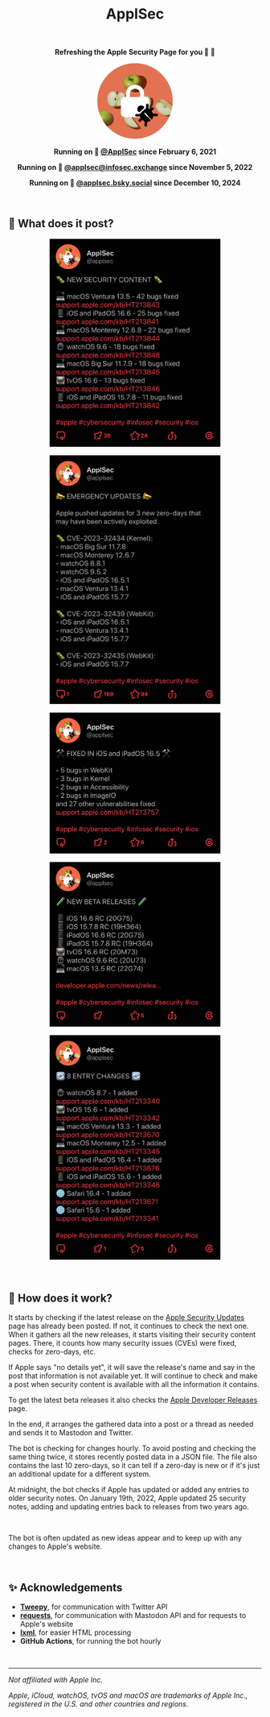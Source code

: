 <h1 align="center">ApplSec</h1>

<br>

<p align="center"><b>Refreshing the Apple Security Page for you 🍎 🔐</b></p>

<p align="center"><img src="images/ApplSec.png" width=150></p>

<p align="center"><b>Running on 🐥 <a href="https://twitter.com/ApplSec">@ApplSec</a> since February 6, 2021</b></p>
<p align="center"><b>Running on 🐘 <a href="https://infosec.exchange/@applsec">@applsec@infosec.exchange</a> since November 5, 2022</b></p>
<p align="center"><b>Running on 🦋 <a href="https://bsky.app/profile/applsec.bsky.social">@applsec.bsky.social</a> since December 10, 2024</b></p>


<br>

## 📣 What does it post?

<p align="center"><img src="images/img1.jpg" width=340></p>
<p align="center"><img src="images/img2.jpg" width=340></p>
<p align="center"><img src="images/img3.jpg" width=340></p>
<p align="center"><img src="images/img4.jpg" width=340></p>
<p align="center"><img src="images/img5.jpg" width=340></p>

<br>

## 🦾 How does it work?

It starts by checking if the latest release on the [Apple Security Updates](https://support.apple.com/en-us/HT201222) page has already been posted. If not, it continues to check the next one. When it gathers all the new releases, it starts visiting their security content pages. There, it counts how many security issues (CVEs) were fixed, checks for zero-days, etc.

If Apple says "no details yet", it will save the release's name and say in the post that information is not available yet. It will continue to check and make a post when security content is available with all the information it contains.

To get the latest beta releases it also checks the [Apple Developer Releases](https://developer.apple.com/news/releases) page.

In the end, it arranges the gathered data into a post or a thread as needed and sends it to Mastodon and Twitter.

The bot is checking for changes hourly. To avoid posting and checking the same thing twice, it stores recently posted data in a JSON file. The file also contains the last 10 zero-days, so it can tell if a zero-day is new or if it's just an additional update for a different system.

At midnight, the bot checks if Apple has updated or added any entries to older security notes. On January 19th, 2022, Apple updated 25 security notes, adding and updating entries back to releases from two years ago.

<br>

The bot is often updated as new ideas appear and to keep up with any changes to Apple's website.

<br>

## ✨ Acknowledgements

- __[Tweepy](https://github.com/tweepy/tweepy)__, for communication with Twitter API
- __[requests](https://github.com/psf/requests)__, for communication with Mastodon API and for requests to Apple's website
- __[lxml](https://github.com/lxml/lxml)__, for easier HTML processing
- __GitHub Actions__, for running the bot hourly

<br>

<hr>

_Not affiliated with Apple Inc._

_Apple, iCloud, watchOS, tvOS and macOS are trademarks of Apple Inc., registered in the U.S. and other countries and regions._
